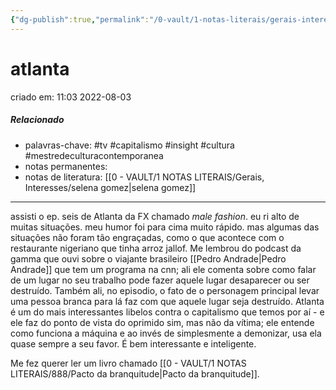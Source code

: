 ```yaml
---
{"dg-publish":true,"permalink":"/0-vault/1-notas-literais/gerais-interesses/atlanta/","tags":["tv","capitalismo","insight","cultura","mestredeculturacontemporanea"],"dgHomeLink":true,"dgShowLocalGraph":true,"dgShowFileTree":true,"dgEnableSearch":true,"noteIcon":""}
---
```


# atlanta
criado em: 11:03 2022-08-03

##### Relacionado
- palavras-chave: #tv #capitalismo #insight #cultura #mestredeculturacontemporanea 
- notas permanentes: 
- notas de literatura: [[0 - VAULT/1 NOTAS LITERAIS/Gerais, Interesses/selena gomez\|selena gomez]]

---

assisti o ep. seis de Atlanta da FX chamado *male fashion*. eu ri alto de muitas situações. meu humor foi para cima muito rápido.
mas algumas das situações não foram tão engraçadas, como o que acontece com o restaurante nigeriano que tinha arroz jallof. Me lembrou do podcast da gamma que ouvi sobre o viajante brasileiro [[Pedro Andrade\|Pedro Andrade]] que tem um programa na cnn; ali ele comenta sobre como falar de um lugar no seu trabalho pode fazer aquele lugar desaparecer ou ser destruído. Também ali, no episodio, o fato de o personagem principal levar uma pessoa branca para lá faz com que aquele lugar seja destruído. 
Atlanta é um do mais interessantes libelos contra o capitalismo que temos por aí - e ele faz do ponto de vista do oprimido sim, mas não da vítima; ele entende como funciona a máquina e ao invés de simplesmente a demonizar, usa ela quase sempre a seu favor. É bem interessante e inteligente.

Me fez querer ler um livro chamado [[0 - VAULT/1 NOTAS LITERAIS/888/Pacto da branquitude\|Pacto da branquitude]].  